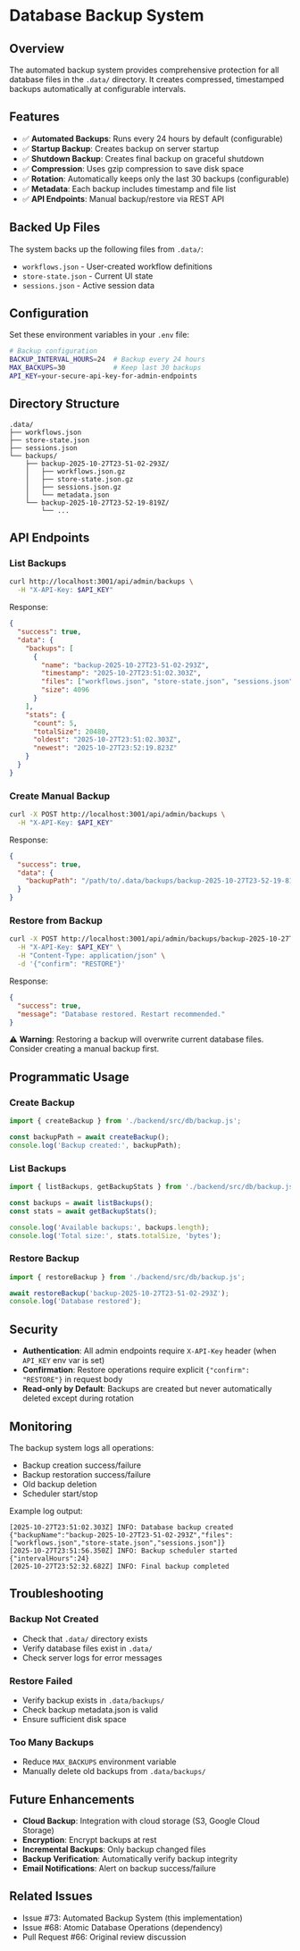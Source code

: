 # Database Backup System

## Overview

The automated backup system provides comprehensive protection for all database files in the `.data/` directory. It creates compressed, timestamped backups automatically at configurable intervals.

## Features

- ✅ **Automated Backups**: Runs every 24 hours by default (configurable)
- ✅ **Startup Backup**: Creates backup on server startup
- ✅ **Shutdown Backup**: Creates final backup on graceful shutdown
- ✅ **Compression**: Uses gzip compression to save disk space
- ✅ **Rotation**: Automatically keeps only the last 30 backups (configurable)
- ✅ **Metadata**: Each backup includes timestamp and file list
- ✅ **API Endpoints**: Manual backup/restore via REST API

## Backed Up Files

The system backs up the following files from `.data/`:
- `workflows.json` - User-created workflow definitions
- `store-state.json` - Current UI state
- `sessions.json` - Active session data

## Configuration

Set these environment variables in your `.env` file:

```bash
# Backup configuration
BACKUP_INTERVAL_HOURS=24  # Backup every 24 hours
MAX_BACKUPS=30            # Keep last 30 backups
API_KEY=your-secure-api-key-for-admin-endpoints
```

## Directory Structure

```
.data/
├── workflows.json
├── store-state.json
├── sessions.json
└── backups/
    ├── backup-2025-10-27T23-51-02-293Z/
    │   ├── workflows.json.gz
    │   ├── store-state.json.gz
    │   ├── sessions.json.gz
    │   └── metadata.json
    └── backup-2025-10-27T23-52-19-819Z/
        └── ...
```

## API Endpoints

### List Backups
```bash
curl http://localhost:3001/api/admin/backups \
  -H "X-API-Key: $API_KEY"
```

Response:
```json
{
  "success": true,
  "data": {
    "backups": [
      {
        "name": "backup-2025-10-27T23-51-02-293Z",
        "timestamp": "2025-10-27T23:51:02.303Z",
        "files": ["workflows.json", "store-state.json", "sessions.json"],
        "size": 4096
      }
    ],
    "stats": {
      "count": 5,
      "totalSize": 20480,
      "oldest": "2025-10-27T23:51:02.303Z",
      "newest": "2025-10-27T23:52:19.823Z"
    }
  }
}
```

### Create Manual Backup
```bash
curl -X POST http://localhost:3001/api/admin/backups \
  -H "X-API-Key: $API_KEY"
```

Response:
```json
{
  "success": true,
  "data": {
    "backupPath": "/path/to/.data/backups/backup-2025-10-27T23-52-19-819Z"
  }
}
```

### Restore from Backup
```bash
curl -X POST http://localhost:3001/api/admin/backups/backup-2025-10-27T23-51-02-293Z/restore \
  -H "X-API-Key: $API_KEY" \
  -H "Content-Type: application/json" \
  -d '{"confirm": "RESTORE"}'
```

Response:
```json
{
  "success": true,
  "message": "Database restored. Restart recommended."
}
```

⚠️ **Warning**: Restoring a backup will overwrite current database files. Consider creating a manual backup first.

## Programmatic Usage

### Create Backup
```javascript
import { createBackup } from './backend/src/db/backup.js';

const backupPath = await createBackup();
console.log('Backup created:', backupPath);
```

### List Backups
```javascript
import { listBackups, getBackupStats } from './backend/src/db/backup.js';

const backups = await listBackups();
const stats = await getBackupStats();

console.log('Available backups:', backups.length);
console.log('Total size:', stats.totalSize, 'bytes');
```

### Restore Backup
```javascript
import { restoreBackup } from './backend/src/db/backup.js';

await restoreBackup('backup-2025-10-27T23-51-02-293Z');
console.log('Database restored');
```

## Security

- **Authentication**: All admin endpoints require `X-API-Key` header (when `API_KEY` env var is set)
- **Confirmation**: Restore operations require explicit `{"confirm": "RESTORE"}` in request body
- **Read-only by Default**: Backups are created but never automatically deleted except during rotation

## Monitoring

The backup system logs all operations:
- Backup creation success/failure
- Backup restoration success/failure
- Old backup deletion
- Scheduler start/stop

Example log output:
```
[2025-10-27T23:51:02.303Z] INFO: Database backup created {"backupName":"backup-2025-10-27T23-51-02-293Z","files":["workflows.json","store-state.json","sessions.json"]}
[2025-10-27T23:51:56.350Z] INFO: Backup scheduler started {"intervalHours":24}
[2025-10-27T23:52:32.682Z] INFO: Final backup completed
```

## Troubleshooting

### Backup Not Created
- Check that `.data/` directory exists
- Verify database files exist in `.data/`
- Check server logs for error messages

### Restore Failed
- Verify backup exists in `.data/backups/`
- Check backup metadata.json is valid
- Ensure sufficient disk space

### Too Many Backups
- Reduce `MAX_BACKUPS` environment variable
- Manually delete old backups from `.data/backups/`

## Future Enhancements

- **Cloud Backup**: Integration with cloud storage (S3, Google Cloud Storage)
- **Encryption**: Encrypt backups at rest
- **Incremental Backups**: Only backup changed files
- **Backup Verification**: Automatically verify backup integrity
- **Email Notifications**: Alert on backup success/failure

## Related Issues

- Issue #73: Automated Backup System (this implementation)
- Issue #68: Atomic Database Operations (dependency)
- Pull Request #66: Original review discussion
